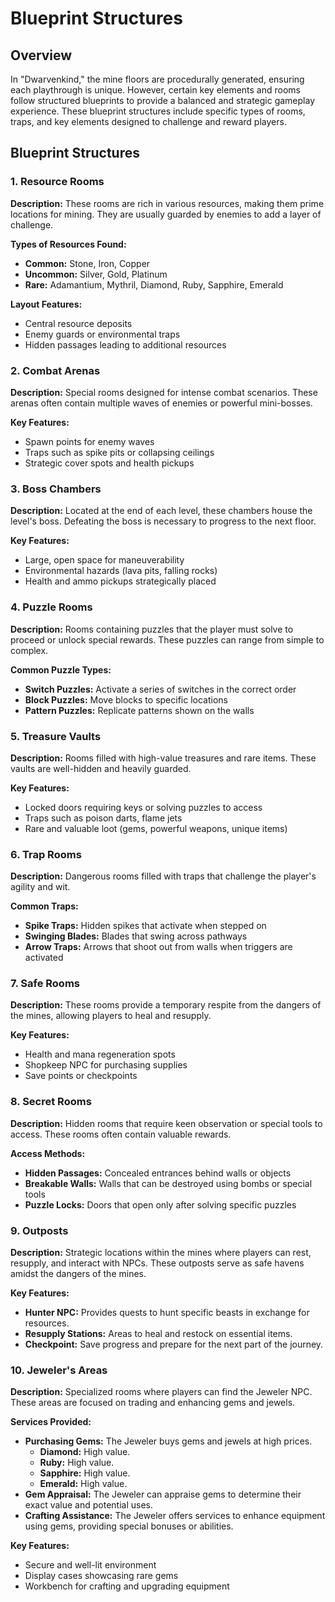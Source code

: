 # Blueprint Structures

## Overview
In "Dwarvenkind," the mine floors are procedurally generated, ensuring each playthrough is unique. However, certain key elements and rooms follow structured blueprints to provide a balanced and strategic gameplay experience. These blueprint structures include specific types of rooms, traps, and key elements designed to challenge and reward players.

## Blueprint Structures

### 1. Resource Rooms
**Description:** These rooms are rich in various resources, making them prime locations for mining. They are usually guarded by enemies to add a layer of challenge.

**Types of Resources Found:**
- **Common:** Stone, Iron, Copper
- **Uncommon:** Silver, Gold, Platinum
- **Rare:** Adamantium, Mythril, Diamond, Ruby, Sapphire, Emerald

**Layout Features:**
- Central resource deposits
- Enemy guards or environmental traps
- Hidden passages leading to additional resources

### 2. Combat Arenas
**Description:** Special rooms designed for intense combat scenarios. These arenas often contain multiple waves of enemies or powerful mini-bosses.

**Key Features:**
- Spawn points for enemy waves
- Traps such as spike pits or collapsing ceilings
- Strategic cover spots and health pickups

### 3. Boss Chambers
**Description:** Located at the end of each level, these chambers house the level's boss. Defeating the boss is necessary to progress to the next floor.

**Key Features:**
- Large, open space for maneuverability
- Environmental hazards (lava pits, falling rocks)
- Health and ammo pickups strategically placed

### 4. Puzzle Rooms
**Description:** Rooms containing puzzles that the player must solve to proceed or unlock special rewards. These puzzles can range from simple to complex.

**Common Puzzle Types:**
- **Switch Puzzles:** Activate a series of switches in the correct order
- **Block Puzzles:** Move blocks to specific locations
- **Pattern Puzzles:** Replicate patterns shown on the walls

### 5. Treasure Vaults
**Description:** Rooms filled with high-value treasures and rare items. These vaults are well-hidden and heavily guarded.

**Key Features:**
- Locked doors requiring keys or solving puzzles to access
- Traps such as poison darts, flame jets
- Rare and valuable loot (gems, powerful weapons, unique items)

### 6. Trap Rooms
**Description:** Dangerous rooms filled with traps that challenge the player's agility and wit.

**Common Traps:**
- **Spike Traps:** Hidden spikes that activate when stepped on
- **Swinging Blades:** Blades that swing across pathways
- **Arrow Traps:** Arrows that shoot out from walls when triggers are activated

### 7. Safe Rooms
**Description:** These rooms provide a temporary respite from the dangers of the mines, allowing players to heal and resupply.

**Key Features:**
- Health and mana regeneration spots
- Shopkeep NPC for purchasing supplies
- Save points or checkpoints

### 8. Secret Rooms
**Description:** Hidden rooms that require keen observation or special tools to access. These rooms often contain valuable rewards.

**Access Methods:**
- **Hidden Passages:** Concealed entrances behind walls or objects
- **Breakable Walls:** Walls that can be destroyed using bombs or special tools
- **Puzzle Locks:** Doors that open only after solving specific puzzles

### 9. Outposts
**Description:** Strategic locations within the mines where players can rest, resupply, and interact with NPCs. These outposts serve as safe havens amidst the dangers of the mines.

**Key Features:**
- **Hunter NPC:** Provides quests to hunt specific beasts in exchange for resources.
- **Resupply Stations:** Areas to heal and restock on essential items.
- **Checkpoint:** Save progress and prepare for the next part of the journey.

### 10. Jeweler's Areas
**Description:** Specialized rooms where players can find the Jeweler NPC. These areas are focused on trading and enhancing gems and jewels.

**Services Provided:**
- **Purchasing Gems:** The Jeweler buys gems and jewels at high prices.
  - **Diamond:** High value.
  - **Ruby:** High value.
  - **Sapphire:** High value.
  - **Emerald:** High value.
- **Gem Appraisal:** The Jeweler can appraise gems to determine their exact value and potential uses.
- **Crafting Assistance:** The Jeweler offers services to enhance equipment using gems, providing special bonuses or abilities.

**Key Features:**
- Secure and well-lit environment
- Display cases showcasing rare gems
- Workbench for crafting and upgrading equipment
